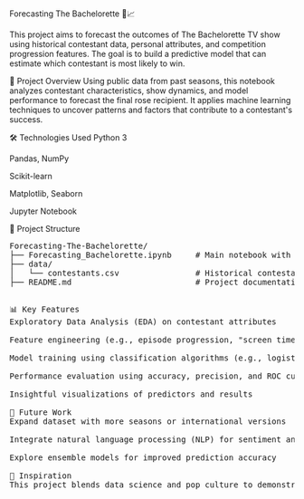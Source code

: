 Forecasting The Bachelorette 🌹📈

This project aims to forecast the outcomes of The Bachelorette TV show using historical contestant data, personal attributes, and competition progression features. The goal is to build a predictive model that can estimate which contestant is most likely to win.

📌 Project Overview
Using public data from past seasons, this notebook analyzes contestant characteristics, show dynamics, and model performance to forecast the final rose recipient. It applies machine learning techniques to uncover patterns and factors that contribute to a contestant's success.


🛠️ Technologies Used
Python 3

Pandas, NumPy

Scikit-learn

Matplotlib, Seaborn

Jupyter Notebook

📁 Project Structure
<pre>
Forecasting-The-Bachelorette/
├── Forecasting_Bachelorette.ipynb     # Main notebook with EDA and modeling
├── data/
│   └── contestants.csv                # Historical contestant data
├── README.md                          # Project documentation
<pre>
  
📊 Key Features
Exploratory Data Analysis (EDA) on contestant attributes

Feature engineering (e.g., episode progression, "screen time" proxies)

Model training using classification algorithms (e.g., logistic regression, decision trees)

Performance evaluation using accuracy, precision, and ROC curves

Insightful visualizations of predictors and results

📌 Future Work
Expand dataset with more seasons or international versions

Integrate natural language processing (NLP) for sentiment analysis of quotes

Explore ensemble models for improved prediction accuracy

🧠 Inspiration
This project blends data science and pop culture to demonstrate how machine learning can be applied in creative, real-world entertainment contexts.
